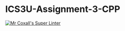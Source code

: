# ICS3U-Assignment-3-CPP

[![Mr Coxall's Super Linter](https://github.com/marshall-demars/ICS3U-Assignment-3-CPP/workflows/Mr%20Coxall's%20Super%20Linter/badge.svg)](https://github.com/marshall-demars/ICS3U-Assignment-3-CPP/actions/)
